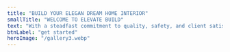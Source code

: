 ```yaml
---
title: "BUILD YOUR ELEGAN DREAM HOME INTERIOR"
smallTitle: "WELCOME TO ELEVATE BUILD"
text: "With a steadfast commitment to quality, safety, and client satisfaction, we transform visions into reality. Explore our services and discover why we're the premier choice for all your construction needs."
btnLabel: "get started"
heroImage: "/gallery3.webp"
---
```

